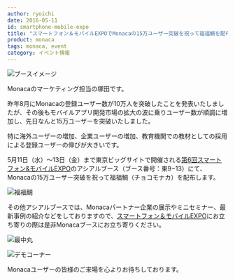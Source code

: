 ```yaml
---
author: ryoichi
date: 2016-05-11
id: smartphone-mobile-expo
title: "スマートフォン＆モバイルEXPOでMonacaの15万ユーザー突破を祝って福福鯛を配布します"
product: monaca
tags: monaca, event
category: イベント情報
---
```

![ブースイメージ](http://)

Monacaのマーケティング担当の塚田です。

昨年8月にMonacaの登録ユーザー数が10万人を突破したことを発表いたしましたが、その後もモバイルアプリ開発市場の拡大の波に乗りユーザー数が順調に増加し、先日なんと15万ユーザーを突破いたしました。

特に海外ユーザーの増加、企業ユーザーの増加、教育機関での教材としての採用による登録ユーザーの伸びが大きいです。

5月11日（水）〜13日（金）まで東京ビッグサイトで開催される[第6回スマートフォン&モバイルEXPO](http://www.smart-japan.jp/)のアシアルブース（ブース番号：東9−13）にて、Monacaの15万ユーザー突破を祝って福福鯛（チョコモナカ）を配布します。

<!-- more -->

![福福鯛](/blog/content/images/2016/May/fukufuku_tai.png)

その他アシアルブースでは、Monacaパートナー企業の展示やミニセミナー、最新事例の紹介などをしておりますので、[スマートフォン＆モバイルEXPO](http://www.smart-japan.jp/)にお立ち寄りの際は是非Monacaブースにお立ち寄りください。

![最中丸](/blog/content/images/2016/May/monaca_maru.png)


![デモコーナー](/blog/content/images/2016/May/demobooth.png)

Monacaユーザーの皆様のご来場を心よりお待ちしております。
